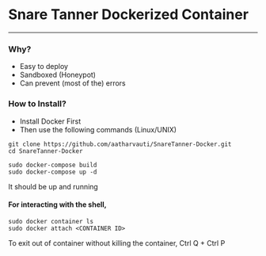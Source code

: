 # Snare Tanner Dockerized Container
---

### Why?
- Easy to deploy
- Sandboxed (Honeypot)
- Can prevent (most of the) errors 

### How to Install?
- Install Docker First
- Then use the following commands (Linux/UNIX)

```
git clone https://github.com/aatharvauti/SnareTanner-Docker.git
cd SnareTanner-Docker

sudo docker-compose build
sudo docker-compose up -d
```

It should be up and running

#### For interacting with the shell,
```
sudo docker container ls
sudo docker attach <CONTAINER ID>
```

To exit out of container without killing the container,
Ctrl Q + Ctrl P




